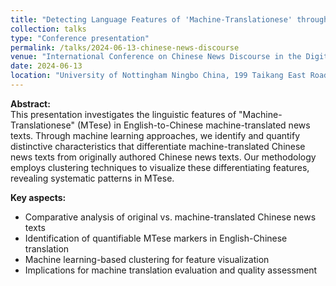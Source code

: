 ```yaml
---
title: "Detecting Language Features of 'Machine-Translationese' through Machine Learning: Original Chinese News Text vs. Machine-Translated Chinese News Text"
collection: talks
type: "Conference presentation"
permalink: /talks/2024-06-13-chinese-news-discourse
venue: "International Conference on Chinese News Discourse in the Digital Era"
date: 2024-06-13
location: "University of Nottingham Ningbo China, 199 Taikang East Road, Ningbo, Zhejiang, China"
---
```


**Abstract:**  
This presentation investigates the linguistic features of "Machine-Translationese" (MTese) in English-to-Chinese machine-translated news texts. Through machine learning approaches, we identify and quantify distinctive characteristics that differentiate machine-translated Chinese news texts from originally authored Chinese news texts. Our methodology employs clustering techniques to visualize these differentiating features, revealing systematic patterns in MTese.

**Key aspects:**  
- Comparative analysis of original vs. machine-translated Chinese news texts  
- Identification of quantifiable MTese markers in English-Chinese translation  
- Machine learning-based clustering for feature visualization  
- Implications for machine translation evaluation and quality assessment